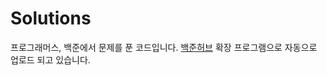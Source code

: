 # Solutions

프로그래머스, 백준에서 문제를 푼 코드입니다. [백준허브](https://github.com/BaekjoonHub/BaekjoonHub) 확장 프로그램으로 자동으로 업로드 되고 있습니다.

